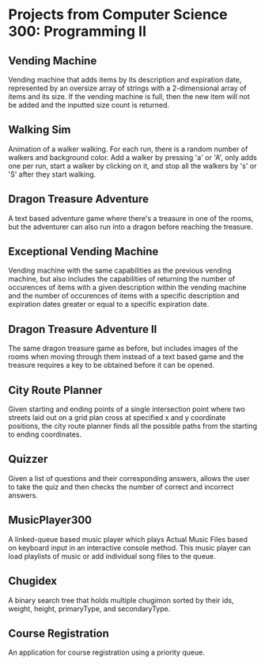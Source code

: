 # Projects from Computer Science 300: Programming II

## Vending Machine 
Vending machine that adds items by its description and expiration date, represented by an oversize array of strings with a 2-dimensional array of items and its size. If the vending machine is full, then the new item will not be added and the inputted size count is returned. 
## Walking Sim
Animation of a walker walking. For each run, there is a random number of walkers and background color. Add a walker by pressing 'a' or 'A', only adds one per run, start a walker by clicking on it, and stop all the walkers by 's' or 'S' after they start walking. 
## Dragon Treasure Adventure
A text based adventure game where there's a treasure in one of the rooms, but the adventurer can also run into a dragon before reaching the treasure. 
## Exceptional Vending Machine
Vending machine with the same capabilities as the previous vending machine, but also includes the capabilities of returning the number of occurences of items with a given description within the vending machine and the number of occurences of items with a specific description and expiration dates greater or equal to a specific expiration date. 
## Dragon Treasure Adventure II
The same dragon treasure game as before, but includes images of the rooms when moving through them instead of a text based game and the treasure requires a key to be obtained before it can be opened.  
## City Route Planner
Given starting and ending points of a single intersection point where two streets laid out on a grid plan cross at specified x and y coordinate positions, the city route planner finds all the possible paths from the starting to ending coordinates. 
## Quizzer
Given a list of questions and their corresponding answers, allows the user to take the quiz and then checks the number of correct and incorrect answers. 
## MusicPlayer300
A linked-queue based music player which plays Actual Music Files based on keyboard input in an interactive console method. This music player can load playlists of music or add individual song files to the queue.
## Chugidex
A binary search tree that holds multiple chugimon sorted by their ids, weight, height, primaryType, and secondaryType. 
## Course Registration
An application for course registration using a priority queue. 
